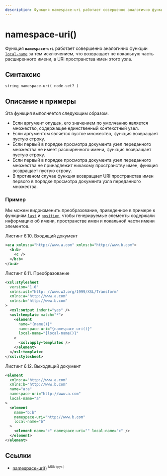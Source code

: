 ```yaml
---
description: Функция namespace-uri работает совершенно аналогично функции local-name за тем исключением, что возвращает не локальную часть расширенного имени, a URI пространства имен этого узла
---
```


# namespace-uri()

Функция **`namespace-uri`** работает совершенно аналогично функции [`local-name`](local-name.md) за тем исключением, что возвращает не локальную часть расширенного имени, a URI пространства имен этого узла.

## Синтаксис

```
string namespace-uri( node-set? )
```

## Описание и примеры

Эта функция выполняется следующим образом.

- Если аргумент опущен, его значением по умолчанию является множество, содержащее единственный контекстный узел.
- Если аргументом является пустое множество, функция возвращает пустую строку.
- Если первый в порядке просмотра документа узел переданного множества не имеет расширенного имени, функция возвращает пустую строку.
- Если первый в порядке просмотра документа узел переданного множества не принадлежит никакому пространству имен, функция возвращает пустую строку.
- В противном случае функция возвращает URI пространства имен первого в порядке просмотра документа узла переданного множества.

### Пример

Мы можем видоизменить преобразование, приведенное в примере к функциям [`last`](last.md) и [`position`](position.md), чтобы генерируемые элементы содержали информацию об имени, пространстве имен и локальной части имени элементов.

Листинг 6.10. Входящий документ

```xml
<a:a xmlns:a="http://www.a.com" xmlns:b="http://www.b.com">
  <b:b>
    <c />
  </b:b>
</a:a>
```

Листинг 6.11. Преобразование

```xml
<xsl:stylesheet
  version="1.0"
  xmlns:xsl="http: //www.w3.org/1999/XSL/Transform"
  xmlns:a="http://www.a.com"
  xmlns:b="http://www.b.com"
>
  <xsl:output indent="yes" />
  <xsl:template match="*">
    <element
      name="{name()}"
      namespace-uri="{namespace-uri()}"
      local-name="{local-name()}"
    >
      <xsl:apply-templates />
    </element>
  </xsl:template>
</xsl:stylesheet>
```

Листинг 6.12. Выходящий документ

```xml
<element
  xmlns:a="http://www.a.com"
  xmlns:b="http://www.b.com"
  name="a:a"
  namespace-uri="http://www.a.com"
  local-name="a"
>
  <element
    name="b:b"
    namespace-uri="http://www.b.com"
    local-name="b"
  >
    <element name="c" namespace-uri="" local-name="c" />
  </element>
</element>
```

## Ссылки

- [namespace-uri()](https://developer.mozilla.org/en-US/docs/Web/XPath/Functions/namespace-uri) <sup><small>MDN (рус.)</small></sup>
